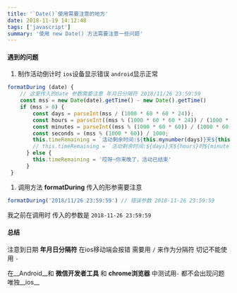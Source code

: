 ```yaml
---
title: '`Date()`使用需要注意的地方'
date: 2018-11-19 14:12:48
tags: ['javascript']
summary: '使用 new Date() 方法需要注意一些问题'
---
```


#### 遇到的问题
1. 制作活动倒计时 `ios`设备显示错误  `android`显示正常

```javascript
formatDuring (date) {
    // 这里传入的date 参数需要注意 年月日分隔符 2018/11/26 23:59:59
    const mss = new Date(date).getTime() - new Date().getTime()
    if (mss > 0) {
        const days = parseInt(mss / (1000 * 60 * 60 * 24));
        const hours = parseInt((mss % (1000 * 60 * 60 * 24)) / (1000 * 60 * 60));
        const minutes = parseInt((mss % (1000 * 60 * 60)) / (1000 * 60));
        const seconds = (mss % (1000 * 60)) / 1000;
        this.timeRemaining = `活动剩余时间:${this.mynumber(days)}天${this.mynumber(hours)}时${this.mynumber(minutes)}分${this.mynumber(Math.floor(seconds))}秒`;
        // this.timeRemaining = `活动剩余时间:${days}天${hours}时${minutes}分${Math.floor(seconds)}秒`;
      } else {
        this.timeRemaining = '哎呀~你来晚了，活动已结束'
      }
 }
```

1. 调用方法 __formatDuring__ 传入的形参需要注意

```javascript
formatDuring('2018/11/26 23:59:59') // 错误参数 2018-11-26 23:59:59
```

我之前在调用时 传入的参数是 `2018-11-26 23:59:59`

#### 总结
注意到日期  __年月日分隔符__  在ios移动端会报错 需要用 `/` 来作为分隔符 切记不能使用 `-`

在__Android__和 __微信开发者工具__ 和 __chrome浏览器__ 中测试用`-` 都不会出现问题 唯独__ios__

